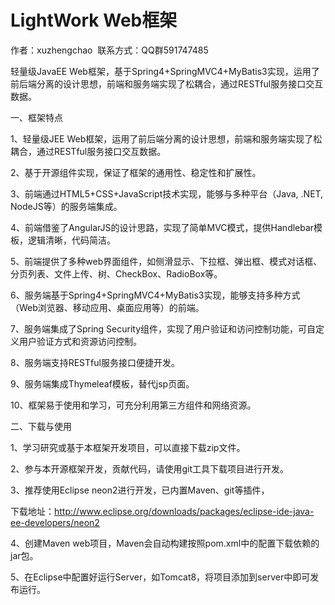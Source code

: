 # LightWork Web框架
作者：xuzhengchao  联系方式：QQ群591747485

轻量级JavaEE Web框架，基于Spring4+SpringMVC4+MyBatis3实现，运用了前后端分离的设计思想，前端和服务端实现了松耦合，通过RESTful服务接口交互数据。

一、框架特点

1、轻量级JEE Web框架，运用了前后端分离的设计思想，前端和服务端实现了松耦合，通过RESTful服务接口交互数据。

2、基于开源组件实现，保证了框架的通用性、稳定性和扩展性。

3、前端通过HTML5+CSS+JavaScript技术实现，能够与多种平台（Java, .NET, NodeJS等）的服务端集成。

4、前端借鉴了AngularJS的设计思路，实现了简单MVC模式，提供Handlebar模板，逻辑清晰，代码简洁。

5、前端提供了多种web界面组件，如侧滑显示、下拉框、弹出框、模式对话框、分页列表、文件上传、树、CheckBox、RadioBox等。

6、服务端基于Spring4+SpringMVC4+MyBatis3实现，能够支持多种方式（Web浏览器、移动应用、桌面应用等）的前端。

7、服务端集成了Spring Security组件，实现了用户验证和访问控制功能，可自定义用户验证方式和资源访问控制。

8、服务端支持RESTful服务接口便捷开发。

9、服务端集成Thymeleaf模板，替代jsp页面。

10、框架易于使用和学习，可充分利用第三方组件和网络资源。

二、下载与使用

1、学习研究或基于本框架开发项目，可以直接下载zip文件。

2、参与本开源框架开发，贡献代码，请使用git工具下载项目进行开发。

3、推荐使用Eclipse neon2进行开发，已内置Maven、git等插件，

下载地址：http://www.eclipse.org/downloads/packages/eclipse-ide-java-ee-developers/neon2

4、创建Maven web项目，Maven会自动构建按照pom.xml中的配置下载依赖的jar包。

5、在Eclipse中配置好运行Server，如Tomcat8，将项目添加到server中即可发布运行。
